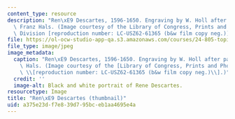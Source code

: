 ```yaml
---
content_type: resource
description: "Ren\xE9 Descartes, 1596-1650. Engraving by W. Holl after painting by\
  \ Franz Hals. (Image courtesy of the Library of Congress, Prints and Photographs\
  \ Division [reproduction number: LC-USZ62-61365 (b&w film copy neg.)].)"
file: https://ol-ocw-studio-app-qa.s3.amazonaws.com/courses/24-805-topics-in-theory-of-knowledge-a-priori-knowledge-spring-2005/a375e23df7e839d795bceb1aa4695e4a_24-805s05-th.jpg
file_type: image/jpeg
image_metadata:
  caption: "Ren\xE9 Descartes, 1596-1650. Engraving by W. Holl after painting by Franz\
    \ Hals. (Image courtesy of the [Library of Congress, Prints and Photographs Division](http://www.loc.gov/rr/print/)\
    \ \\[reproduction number: LC-USZ62-61365 (b&w film copy neg.)\\].)"
  credit: ''
  image-alt: Black and white portrait of Rene Descartes.
resourcetype: Image
title: "Ren\xE9 Descartes (thumbnail)"
uid: a375e23d-f7e8-39d7-95bc-eb1aa4695e4a
---
```

